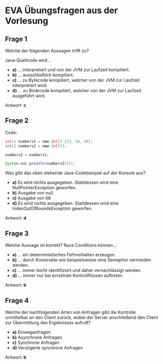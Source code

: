 # EVA Übungsfragen aus der Vorlesung

## Frage 1
Welche der folgenden Aussagen trifft zu?

Java-Quellcode wird...
* **a)** ... interpretiert und von der JVM zur Laufzeit kompiliert.
* **b)** ... ausschließlich kompiliert.
* **c)** ... zu Bytecode kompiliert, welcher von der JVM zur Laufzeit interpretiert wird.
* **d)** ... zu Binärcode kompiliert, welcher von der JVM zur Laufzeit ausgeführt wird.

Antwort: **c**

## Frage 2

Code:
```java
int[] numbers1 = new int[] {23, 56, 68};
int[] numbers2 = new int[5];

numbers2 = numbers1;

System.out.println(numbers2[3]);
```

Was gibt das oben stehende Java-Codebeispiel auf der Konsole aus?

* **a)** Es wird nichts ausgegeben. Stattdessen wird eine NullPointerException geworfen.
* **b)** Ausgabe von null.
* **c)** Ausgabe von 68
* **d)** Es wird nichts ausgegeben. Stattdessen wird eine IndexOutOfBoundsException geworfen.

Antwort: **d**

## Frage 3

Welche Aussage ist korrekt? Race Conditions können...

* **a)** ... ein deterministisches Fehlverhalten erzeugen.
* **b)** ... durch Konstrukte wie beispielsweise eine Semaphor vermieden werden.
* **c)** ... immer leicht identifiziert und daher vernachlässigt werden.
* **d)** ... immer nur bei einzelnen Kontrollflüssen auftreten.

Antwort: **b**

## Frage 4

Welche der nachfolgenden Arten von Anfragen gibt die Kontrolle
unmittelbar an den Client zurück, wobei der Server anschließend den
Client zur Übermittlung des Ergebnisses aufruft?

* **a)** Einweganfragen
* **b)** Asynchrone Anfragen
* **c)** Synchrone Anfragen
* **d)** Verzögerte synchrone Anfragen

Antwort: **b**
